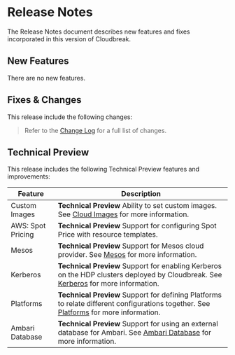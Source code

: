 # Release Notes

The Release Notes document describes new features and fixes incorporated in this version of Cloudbreak.

## New Features 

There are no new features.

## Fixes & Changes

This release include the following changes:
> Refer to the [Change Log](changelog.md) for a full list of changes.

[//]: <> (| Area | Change |)
[//]: <> (|---|---|)


## Technical Preview

This release includes the following Technical Preview features and improvements:

| Feature | Description |
|----|----|
| Custom Images | **Technical Preview** Ability to set custom images. See [Cloud Images](images.md) for more information. |
| AWS: Spot Pricing | **Technical Preview** Support for configuring Spot Price with resource templates. |
| Mesos | **Technical Preview** Support for Mesos cloud provider. See [Mesos](mesos.md) for more information. |
| Kerberos | **Technical Preview** Support for enabling Kerberos on the HDP clusters deployed by Cloudbreak. See [Kerberos](kerberos.md) for more information. |
| Platforms | **Technical Preview** Support for defining Platforms to relate different configurations together. See [Platforms](topologies.md) for more information. |
| Ambari Database | **Technical Preview** Support for using an external database for Ambari. See [Ambari Database](ambari_database.md) for more information. |
